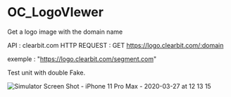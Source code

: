 # OC_LogoVIewer

Get a logo image with the domain name

API : clearbit.com
HTTP REQUEST :
GET https://logo.clearbit.com/:domain

exemple : "https://logo.clearbit.com/segment.com"

Test unit with double Fake.

![Simulator Screen Shot - iPhone 11 Pro Max - 2020-03-27 at 12 13 15](https://user-images.githubusercontent.com/39524369/77750622-65f65f00-7024-11ea-8afb-a70d69d15739.png)
